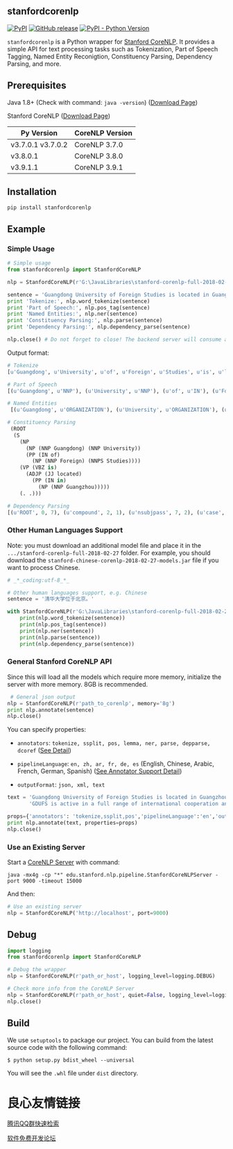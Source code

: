 ## stanfordcorenlp
[![PyPI](https://img.shields.io/pypi/v/stanfordcorenlp.svg)]()
[![GitHub release](https://img.shields.io/github/release/Lynten/stanford-corenlp.svg)]()
[![PyPI - Python Version](https://img.shields.io/pypi/pyversions/stanfordcorenlp.svg)]()


`stanfordcorenlp` is a Python wrapper for [Stanford CoreNLP](https://stanfordnlp.github.io/CoreNLP/). It provides a simple API for text processing tasks such as Tokenization, Part of Speech Tagging, Named Entity Reconigtion, Constituency Parsing, Dependency Parsing, and more.

## Prerequisites
Java 1.8+ (Check with command: `java -version`) ([Download Page](http://www.oracle.com/technetwork/cn/java/javase/downloads/jdk8-downloads-2133151-zhs.html))

Stanford CoreNLP ([Download Page](https://stanfordnlp.github.io/CoreNLP/history.html))

| Py Version | CoreNLP Version |
| --- | --- |
|v3.7.0.1 v3.7.0.2 | CoreNLP 3.7.0 |
|v3.8.0.1 | CoreNLP 3.8.0 |
|v3.9.1.1 | CoreNLP 3.9.1 |

## Installation

`pip install stanfordcorenlp`

## Example
### Simple Usage
```python
# Simple usage
from stanfordcorenlp import StanfordCoreNLP

nlp = StanfordCoreNLP(r'G:\JavaLibraries\stanford-corenlp-full-2018-02-27')

sentence = 'Guangdong University of Foreign Studies is located in Guangzhou.'
print 'Tokenize:', nlp.word_tokenize(sentence)
print 'Part of Speech:', nlp.pos_tag(sentence)
print 'Named Entities:', nlp.ner(sentence)
print 'Constituency Parsing:', nlp.parse(sentence)
print 'Dependency Parsing:', nlp.dependency_parse(sentence)

nlp.close() # Do not forget to close! The backend server will consume a lot memery.
```

Output format:
```python
# Tokenize
[u'Guangdong', u'University', u'of', u'Foreign', u'Studies', u'is', u'located', u'in', u'Guangzhou', u'.']

# Part of Speech
[(u'Guangdong', u'NNP'), (u'University', u'NNP'), (u'of', u'IN'), (u'Foreign', u'NNP'), (u'Studies', u'NNPS'), (u'is', u'VBZ'), (u'located', u'JJ'), (u'in', u'IN'), (u'Guangzhou', u'NNP'), (u'.', u'.')]

# Named Entities
 [(u'Guangdong', u'ORGANIZATION'), (u'University', u'ORGANIZATION'), (u'of', u'ORGANIZATION'), (u'Foreign', u'ORGANIZATION'), (u'Studies', u'ORGANIZATION'), (u'is', u'O'), (u'located', u'O'), (u'in', u'O'), (u'Guangzhou', u'LOCATION'), (u'.', u'O')]

# Constituency Parsing
 (ROOT
  (S
    (NP
      (NP (NNP Guangdong) (NNP University))
      (PP (IN of)
        (NP (NNP Foreign) (NNPS Studies))))
    (VP (VBZ is)
      (ADJP (JJ located)
        (PP (IN in)
          (NP (NNP Guangzhou)))))
    (. .)))

# Dependency Parsing
[(u'ROOT', 0, 7), (u'compound', 2, 1), (u'nsubjpass', 7, 2), (u'case', 5, 3), (u'compound', 5, 4), (u'nmod', 2, 5), (u'auxpass', 7, 6), (u'case', 9, 8), (u'nmod', 7, 9), (u'punct', 7, 10)]

```

### Other Human Languages Support
Note: you must download an additional model file and place it in the `.../stanford-corenlp-full-2018-02-27` folder. For example, you should download the `stanford-chinese-corenlp-2018-02-27-models.jar` file if you want to process Chinese.
```python
# _*_coding:utf-8_*_

# Other human languages support, e.g. Chinese
sentence = '清华大学位于北京。'

with StanfordCoreNLP(r'G:\JavaLibraries\stanford-corenlp-full-2018-02-27', lang='zh') as nlp:
    print(nlp.word_tokenize(sentence))
    print(nlp.pos_tag(sentence))
    print(nlp.ner(sentence))
    print(nlp.parse(sentence))
    print(nlp.dependency_parse(sentence))
```

### General Stanford CoreNLP API
Since this will load all the models which require more memory, initialize the server with more memory. 8GB is recommended.

```python
 # General json output
nlp = StanfordCoreNLP(r'path_to_corenlp', memory='8g')
print nlp.annotate(sentence)
nlp.close()
```
You can specify properties:

- `annotators`: `tokenize, ssplit, pos, lemma, ner, parse, depparse, dcoref` ([See Detail](https://stanfordnlp.github.io/CoreNLP/annotators.html))

- `pipelineLanguage`: `en, zh, ar, fr, de, es` (English, Chinese, Arabic, French, German, Spanish) ([See Annotator Support Detail](https://stanfordnlp.github.io/CoreNLP/human-languages.html)) 

- `outputFormat`: `json, xml, text`
```python
text = 'Guangdong University of Foreign Studies is located in Guangzhou. ' \
       'GDUFS is active in a full range of international cooperation and exchanges in education. '

props={'annotators': 'tokenize,ssplit,pos','pipelineLanguage':'en','outputFormat':'xml'}
print nlp.annotate(text, properties=props)
nlp.close()
```


### Use an Existing Server
Start a [CoreNLP Server](https://stanfordnlp.github.io/CoreNLP/corenlp-server.html) with command:
```
java -mx4g -cp "*" edu.stanford.nlp.pipeline.StanfordCoreNLPServer -port 9000 -timeout 15000
```
And then:
```python
# Use an existing server
nlp = StanfordCoreNLP('http://localhost', port=9000)
```

## Debug
```python
import logging
from stanfordcorenlp import StanfordCoreNLP

# Debug the wrapper
nlp = StanfordCoreNLP(r'path_or_host', logging_level=logging.DEBUG)

# Check more info from the CoreNLP Server 
nlp = StanfordCoreNLP(r'path_or_host', quiet=False, logging_level=logging.DEBUG)
nlp.close()
```

## Build

We use `setuptools` to package our project. You can build from the latest source code with the following command:
```
$ python setup.py bdist_wheel --universal
```

You will see the `.whl` file under `dist` directory.

 # 良心友情链接

[腾讯QQ群快速检索](http://u.720life.cn/s/8cf73f7c)

[软件免费开发论坛](http://u.720life.cn/s/bbb01dc0)